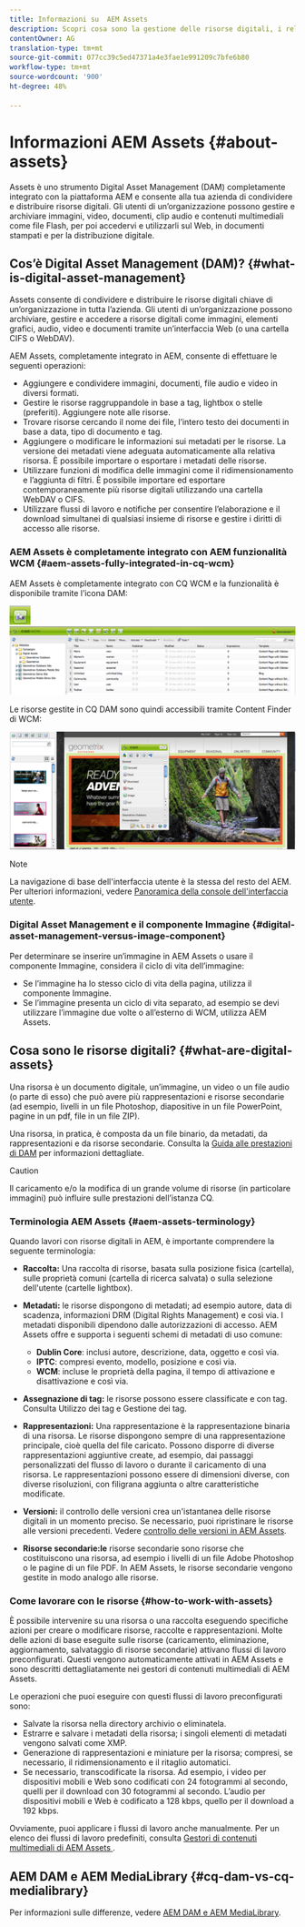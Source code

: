 ```yaml
---
title: Informazioni su  AEM Assets
description: Scopri cosa sono la gestione delle risorse digitali, i relativi casi di utilizzo e  Adobe  offerta di risorse AEM.
contentOwner: AG
translation-type: tm+mt
source-git-commit: 077cc39c5ed47371a4e3fae1e991209c7bfe6b80
workflow-type: tm+mt
source-wordcount: '900'
ht-degree: 48%

---
```



# Informazioni  AEM Assets {#about-assets}

Assets è uno strumento Digital Asset Management (DAM) completamente integrato con la piattaforma AEM e consente alla tua azienda di condividere e distribuire risorse digitali. Gli utenti di un’organizzazione possono gestire e archiviare immagini, video, documenti, clip audio e contenuti multimediali come file Flash, per poi accedervi e utilizzarli sul Web, in documenti stampati e per la distribuzione digitale.

## Cos’è Digital Asset Management (DAM)? {#what-is-digital-asset-management}

Assets consente di condividere e distribuire le risorse digitali chiave di un’organizzazione in tutta l’azienda. Gli utenti di un’organizzazione possono archiviare, gestire e accedere a risorse digitali come immagini, elementi grafici, audio, video e documenti tramite un’interfaccia Web (o una cartella CIFS o WebDAV).

AEM Assets, completamente integrato in AEM, consente di effettuare le seguenti operazioni:

* Aggiungere e condividere immagini, documenti, file audio e video in diversi formati.
* Gestire le risorse raggruppandole in base a tag, lightbox o stelle (preferiti). Aggiungere note alle risorse.
* Trovare risorse cercando il nome dei file, l’intero testo dei documenti in base a data, tipo di documento e tag.
* Aggiungere o modificare le informazioni sui metadati per le risorse. La versione dei metadati viene adeguata automaticamente alla relativa risorsa. È possibile importare o esportare i metadati delle risorse.
* Utilizzare funzioni di modifica delle immagini come il ridimensionamento e l’aggiunta di filtri. È possibile importare ed esportare contemporaneamente più risorse digitali utilizzando una cartella WebDAV o CIFS.
* Utilizzare flussi di lavoro e notifiche per consentire l’elaborazione e il download simultanei di qualsiasi insieme di risorse e gestire i diritti di accesso alle risorse.

###  AEM Assets è completamente integrato con AEM funzionalità WCM {#aem-assets-fully-integrated-in-cq-wcm}

 AEM Assets è completamente integrato con CQ WCM e la funzionalità è disponibile tramite l’icona DAM:

<!-- TBD: Update image for branding -->

![screen_shot_2012-04-17at15946](assets/screen_shot_2012-04-17at15946pm.png) ![pmscreen_shot_2012-04-17at20100pm](assets/screen_shot_2012-04-17at20100pm.png)

Le risorse gestite in CQ DAM sono quindi accessibili tramite Content Finder di WCM:

<!-- TBD: Update image for branding -->

![screen_shot_2012-04-17at20214pm](assets/screen_shot_2012-04-17at20214pm.png)

>[!NOTE]
>
>La navigazione di base dell&#39;interfaccia utente è la stessa del resto del AEM. Per ulteriori informazioni, vedere [Panoramica della console dell&#39;interfaccia utente](/help/sites-authoring/qg-page-authoring.md).

### Digital Asset Management e il componente Immagine {#digital-asset-management-versus-image-component}

Per determinare se inserire un’immagine in  AEM Assets o usare il componente Immagine, considera il ciclo di vita dell’immagine:

* Se l’immagine ha lo stesso ciclo di vita della pagina, utilizza il componente Immagine.
* Se l’immagine presenta un ciclo di vita separato, ad esempio se devi utilizzare l’immagine due volte o all’esterno di WCM, utilizza AEM Assets.

## Cosa sono le risorse digitali? {#what-are-digital-assets}

Una risorsa è un documento digitale, un’immagine, un video o un file audio (o parte di esso) che può avere più rappresentazioni e risorse secondarie (ad esempio, livelli in un file Photoshop, diapositive in un file PowerPoint, pagine in un pdf, file in un file ZIP).

Una risorsa, in pratica, è composta da un file binario, da metadati, da rappresentazioni e da risorse secondarie. Consulta la [Guida alle prestazioni di DAM](/help/sites-deploying/assets-performance-sizing.md) per informazioni dettagliate.

>[!CAUTION]
>
>Il caricamento e/o la modifica di un grande volume di risorse (in particolare immagini) può influire sulle prestazioni dell’istanza CQ.

### Terminologia  AEM Assets {#aem-assets-terminology}

Quando lavori con risorse digitali in AEM, è importante comprendere la seguente terminologia:

* **Raccolta:** Una raccolta di risorse, basata sulla posizione fisica (cartella), sulle proprietà comuni (cartella di ricerca salvata) o sulla selezione dell&#39;utente (cartelle lightbox).

* **Metadati:** le risorse dispongono di metadati; ad esempio autore, data di scadenza, informazioni DRM (Digital Rights Management) e così via. I metadati disponibili dipendono dalle autorizzazioni di accesso. AEM Assets offre e supporta i seguenti schemi di metadati di uso comune:

   * **Dublin Core**: inclusi autore, descrizione, data, oggetto e così via.
   * **IPTC**: compresi evento, modello, posizione e così via.
   * **WCM**: incluse le proprietà della pagina, il tempo di attivazione e disattivazione e così via.

* **Assegnazione di tag:** le risorse possono essere classificate e con tag. Consulta Utilizzo dei tag e Gestione dei tag.

* **Rappresentazioni:** Una rappresentazione è la rappresentazione binaria di una risorsa. Le risorse dispongono sempre di una rappresentazione principale, cioè quella del file caricato. Possono disporre di diverse rappresentazioni aggiuntive create, ad esempio, dai passaggi personalizzati del flusso di lavoro o durante il caricamento di una risorsa. Le rappresentazioni possono essere di dimensioni diverse, con diverse risoluzioni, con filigrana aggiunta o altre caratteristiche modificate.

* **Versioni:** il controllo delle versioni crea un&#39;istantanea delle risorse digitali in un momento preciso. Se necessario, puoi ripristinare le risorse alle versioni precedenti. Vedere [controllo delle versioni in  AEM Assets](managing-assets-touch-ui.md#asset-versioning).

* **Risorse secondarie:le** risorse secondarie sono risorse che costituiscono una risorsa, ad esempio i livelli di un file Adobe Photoshop  o le pagine di un file PDF. In AEM Assets, le risorse secondarie vengono gestite in modo analogo alle risorse.

### Come lavorare con le risorse {#how-to-work-with-assets}

È possibile intervenire su una risorsa o una raccolta eseguendo specifiche azioni per creare o modificare risorse, raccolte e rappresentazioni. Molte delle azioni di base eseguite sulle risorse (caricamento, eliminazione, aggiornamento, salvataggio di risorse secondarie) attivano flussi di lavoro preconfigurati. Questi vengono automaticamente attivati in AEM Assets e sono descritti dettagliatamente nei gestori di contenuti multimediali di AEM Assets.

Le operazioni che puoi eseguire con questi flussi di lavoro preconfigurati sono:

* Salvate la risorsa nella directory archivio o eliminatela.
* Estrarre e salvare i metadati della risorsa; i singoli elementi di metadati vengono salvati come XMP.
* Generazione di rappresentazioni e miniature per la risorsa; compresi, se necessario, il ridimensionamento e il ritaglio automatici.
* Se necessario, transcodificate la risorsa. Ad esempio, i video per dispositivi mobili e Web sono codificati con 24 fotogrammi al secondo, quelli per il download con 30 fotogrammi al secondo. L’audio per dispositivi mobili e Web è codificato a 128 kbps, quello per il download a 192 kbps.

Ovviamente, puoi applicare i flussi di lavoro anche manualmente. Per un elenco dei flussi di lavoro predefiniti, consulta [Gestori di contenuti multimediali di AEM Assets ](media-handlers.md).

## AEM DAM e AEM MediaLibrary {#cq-dam-vs-cq-medialibrary}

Per informazioni sulle differenze, vedere [AEM DAM e AEM MediaLibrary](medialibrary.md).
